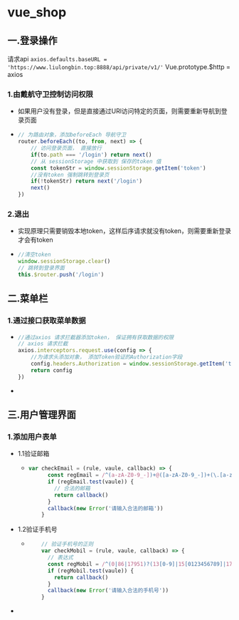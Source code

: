 # vue_shop

## 一.登录操作
请求api 
`axios.defaults.baseURL = 'https://www.liulongbin.top:8888/api/private/v1/'`
Vue.prototype.$http = axios

### 1.由戴航守卫控制访问权限

- 如果用户没有登录，但是直接通过URl访问特定的页面，则需要重新导航到登录页面

- ~~~javascript
  // 为路由对象，添加beforeEach 导航守卫
  router.beforeEach((to, from, next) => {
      // 访问登录页面， 直接放行
      if(to.path === '/login') return next()
      // 从 sessionStorage 中获取到 保存的token 值
      const tokenStr = window.sessionStorage.getItem('token')
      //没有token 强制跳转到登录页
      if(!tokenStr) return next('/login')
      next()
  })
  ~~~

### 2.退出

- 实现原理只需要销毁本地token，这样后序请求就没有token，则需要重新登录才会有token

- ~~~javascript
  //清空token
  window.sessionStorage.clear()
  // 跳转到登录界面
  this.$router.push('/login')
  ~~~


## 二.菜单栏

### 1.通过接口获取菜单数据

- ~~~javascript
  //通过axios 请求拦截器添加token， 保证拥有获取数据的权限
  // axios 请求拦截
  axios.interceptors.request.use(config => {
      //为请求头添加对象， 添加Token验证的Authorization字段
      config.headers.Authorization = window.sessionStorage.getItem('token')
      return config
  })
  ~~~

- 

## 三.用户管理界面

### 1.添加用户表单

- 1.1验证邮箱

  - ~~~javascript
    var checkEmail = (rule, vaule, callback) => {
          const regEmail = /^(a-zA-Z0-9_-])+@([a-zA-Z0-9_-])+(\.[a-zA-Z0-9_-])+/
          if (regEmail.test(vaule)) {
            // 合法的邮箱
            return callback()
          }
          callback(new Error('请输入合法的邮箱'))
        }
    ~~~

- 1.2验证手机号

  - ```javascript
        // 验证手机号的正则
        var checkMobil = (rule, vaule, callback) => {
          // 表达式
          const regMobil = /^(0|86|17951)?(13[0-9]|15[0123456789]|17[678]|18[0-9]|14[57])[0-9]{8}$/
          if (regMobil.test(vaule)) {
            return callback()
          }
          callback(new Error('请输入合法的手机号'))
        }
    ```

- 

